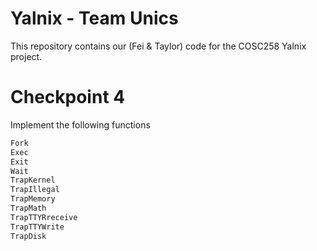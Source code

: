# Yalnix - Team Unics
This repository contains our (Fei & Taylor) code for the COSC258 Yalnix project.

# Checkpoint 4
Implement the following functions

```bash
Fork
Exec
Exit
Wait
TrapKernel
TrapIllegal
TrapMemory
TrapMath
TrapTTYRreceive
TrapTTYWrite
TrapDisk
```